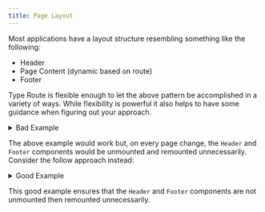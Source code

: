```yaml
---
title: Page Layout
---
```


Most applications have a layout structure resembling something like the following:

- Header
- Page Content (dynamic based on route)
- Footer

Type Route is flexible enough to let the above pattern be accomplished in a variety of ways. While flexibility is powerful it also helps to have some guidance when figuring out your approach.

<details>
<summary>Bad Example</summary>

```tsx
import React, { useState, useEffect } from "react";
import { createRouter, defineRoute } from "type-route";

const { routes, listen, session } = createRouter({
  home: defineRoute("/"),
  foo: defineRoute("/foo"),
  bar: defineRoute("/bar"),
});

function App() {
  const [route, setRoute] = useState(session.getInitialRoute());

  useEffect(() => listen(nextRoute => setRoute(nextRoute)), []);

  return (
    <>
      {route.name === "home" && <HomePage/>}
      {route.name === "foo" && <FooPage/>}
      {route.name === "bar" && <BarPage/>}
      {route.name === false && <NotFoundPage/>}
    </>
  );
}

function Header() {
  return <nav>
    <a {...routes.home().link}>Home</a>
    <a {...routes.foo().link}>Foo</a>
    <a {...routes.bar().link}>Bar</a>
  </nav>
}

function Footer() {
  return <footer>
    <div>Footer</div>
  </footer>
}

function HomePage() {
  return <>
    <Header />
    <div>Home Page</div>
    <Footer />
  </>
}

function FooPage() {
  return <>
    <Header />
    <div>Foo Page</div>
    <Footer />
  </>
}

function BarPage() {
  return <>
    <Header />
    <div>Bar Page</div>
    <Footer />
  </>
}

function NotFoundPage() {
  return <>
    <Header />
    <div>Bar Page</div>
    <Footer />
  </>
}
```

</details>

The above example would work but, on every page change, the `Header` and `Footer` components would be unmounted and remounted unnecessarily. Consider the follow approach instead:

<details>
<summary>Good Example</summary>

```tsx
import React, { useState, useEffect } from "react";
import { createRouter, defineRoute } from "type-route";

const { routes, listen, session } = createRouter({
  home: defineRoute("/"),
  foo: defineRoute("/foo"),
  bar: defineRoute("/bar"),
});

function App() {
  const [route, setRoute] = useState(session.getInitialRoute());

  useEffect(() => listen(setRoute), []);

  return <>
    <Header />
    {route.name === "home" && <HomePage/>}
    {route.name === "foo" && <FooPage/>}
    {route.name === "bar" && <BarPage/>}
    {route.name === false && <NotFoundPage/>}
    <Footer />
  </>;
}

function Header() {
  return <nav>
    <a {...routes.home().link}>Home</a>
    <a {...routes.foo().link}>Foo</a>
    <a {...routes.bar().link}>Bar</a>
  </nav>
}

function Footer() {
  return <footer>
    <div>Footer</div>
  </footer>
}

function HomePage() {
  return <div>Home Page</div>
}

function FooPage() {
  return <div>Foo Page</div>
}

function BarPage() {
  return <div>Bar Page</div>
}

function NotFoundPage() {
  return <div>Bar Page</div>
}
```

</details>

This good example ensures that the `Header` and `Footer` components are not unmounted then remounted unnecessarily.
